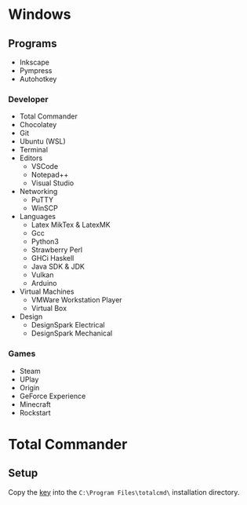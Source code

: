 # Windows

## Programs

- Inkscape
- Pympress
- Autohotkey

### Developer

- Total Commander
- Chocolatey
- Git
- Ubuntu (WSL)
- Terminal
- Editors
  - VSCode
  - Notepad++
  - Visual Studio
- Networking
  - PuTTY
  - WinSCP
- Languages
  - Latex MikTex & LatexMK
  - Gcc
  - Python3
  - Strawberry Perl
  - GHCi Haskell
  - Java SDK & JDK
  - Vulkan
  - Arduino
- Virtual Machines
  - VMWare Workstation Player
  - Virtual Box
- Design
  - DesignSpark Electrical
  - DesignSpark Mechanical

### Games

- Steam
- UPlay
- Origin
- GeForce Experience
- Minecraft
- Rockstart

# Total Commander

## Setup

Copy the [key](./Wincmd.key) into the `C:\Program Files\totalcmd\` installation directory.
